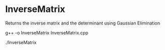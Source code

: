 # InverseMatrix
Returns the inverse matrix and the determinant using Gaussian Elimination

g++ -o InverseMatrix InverseMatrix.cpp

./InverseMatrix
